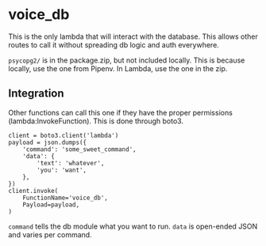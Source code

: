 # voice_db

This is the only lambda that will interact with the database.  This allows other
routes to call it without spreading db logic and auth everywhere.

`psycopg2/` is in the package.zip, but not included locally.  This is because
locally, use the one from Pipenv.  In Lambda, use the one in the zip.

## Integration

Other functions can call this one if they have the proper permissions
(lambda:InvokeFunction).  This is done through boto3.

```
client = boto3.client('lambda')
payload = json.dumps({
    'command': 'some_sweet_command',
    'data': {
        'text': 'whatever',
        'you': 'want',
    },
})
client.invoke(
    FunctionName='voice_db',
    Payload=payload,
)
```
`command` tells the db module what you want to run.
`data` is open-ended JSON and varies per command.
